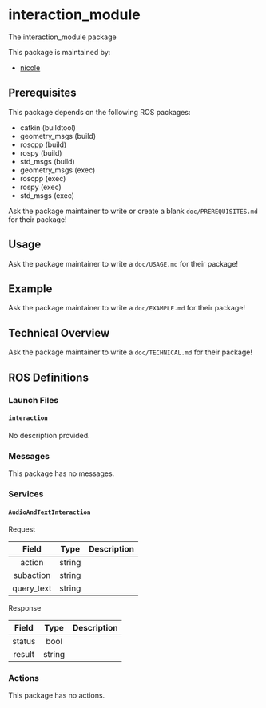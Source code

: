 # interaction_module

The interaction_module package

This package is maintained by:
- [nicole](mailto:nicole@todo.todo)

## Prerequisites

This package depends on the following ROS packages:
- catkin (buildtool)
- geometry_msgs (build)
- roscpp (build)
- rospy (build)
- std_msgs (build)
- geometry_msgs (exec)
- roscpp (exec)
- rospy (exec)
- std_msgs (exec)

Ask the package maintainer to write or create a blank `doc/PREREQUISITES.md` for their package!

## Usage

Ask the package maintainer to write a `doc/USAGE.md` for their package!

## Example

Ask the package maintainer to write a `doc/EXAMPLE.md` for their package!

## Technical Overview

Ask the package maintainer to write a `doc/TECHNICAL.md` for their package!

## ROS Definitions

### Launch Files

#### `interaction`

No description provided.


### Messages

This package has no messages.

### Services

#### `AudioAndTextInteraction`

Request

| Field | Type | Description |
|:-:|:-:|---|
| action | string |  |
| subaction | string |  |
| query_text | string |  |

Response

| Field | Type | Description |
|:-:|:-:|---|
| status | bool |  |
| result | string |  |


### Actions

This package has no actions.
